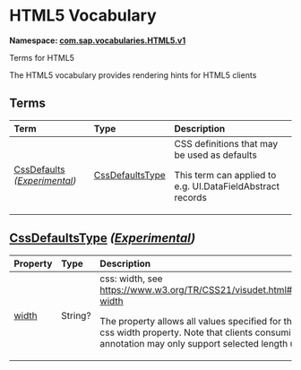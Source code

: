# HTML5 Vocabulary
**Namespace: [com.sap.vocabularies.HTML5.v1](HTML5.xml)**

Terms for HTML5

The HTML5 vocabulary provides rendering hints for HTML5 clients


## Terms

Term|Type|Description
:---|:---|:----------
[CssDefaults](HTML5.xml#L39) *([Experimental](Common.md#Experimental))*|[CssDefaultsType](#CssDefaultsType)|<a name="CssDefaults"></a>CSS definitions that may be used as defaults <p>This term can applied to e.g. UI.DataFieldAbstract records</p>

## <a name="CssDefaultsType"></a>[CssDefaultsType](HTML5.xml#L45) *([Experimental](Common.md#Experimental))*


Property|Type|Description
:-------|:---|:----------
[width](HTML5.xml#L47)|String?|css: width, see https://www.w3.org/TR/CSS21/visudet.html#propdef-width <p>The property allows all values specified for the original css width property. Note that clients consuming this annotation may only support selected length units.</p>
